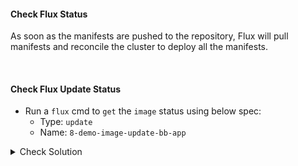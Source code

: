 #### Check Flux Status
As soon as the manifests are pushed to the repository, Flux will pull manifests and reconcile the cluster to deploy all the manifests.

<br>

#### Check Flux Update Status
- Run a `flux` cmd to `get` the `image` status using below spec:
    - Type: `update`
    - Name: `8-demo-image-update-bb-app`

<details><summary>Check Solution</summary>

```
flux reconcile source git flux-system

flux get images update 8-demo-image-update-bb-app
```{{exec}}

</details>

> Check the Message of Previous command, it should mention, `no updates made`

<br>

We need to add a `marker` to tell Flux which policy to use when updating the container image.

The `marker` needs to be added in ` deployment.yml` within `bb-app-source` repo in `8-demo` branch

<br>

###### ****If you face any issue or have a new suggestion, please raise it here: [issues tracker](https://github.com/sidd-harth/fluxcd-tracker/issues)*


